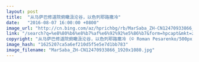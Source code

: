 ```yaml
---
layout: post
title:  "从马萨巴修道院俯瞰汲沦谷，以色列耶路撒冷"
date:   "2016-08-07 16:00:00 +0800"
image_url: "http://cn.bing.com/az/hprichbg/rb/MarSaba_ZH-CN12470933866_1920x1080.jpg"
link: "/search?q=%e8%80%b6%e8%b7%af%e6%92%92%e5%86%b7&form=hpcapt&mkt=zh-cn"
copyright: "从马萨巴修道院俯瞰汲沦谷，以色列耶路撒冷 (© Roman Pesarenko/500px)"
image_hash: "1625207ca5a6ef210d5f5e5e7d1bb783"
image_filename: "MarSaba_ZH-CN12470933866_1920x1080.jpg"
---
```

